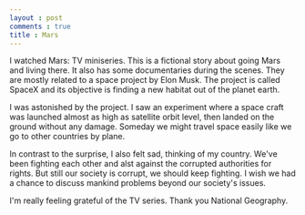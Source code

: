 ```yaml
---
layout : post
comments : true
title : Mars
---
```


I watched Mars: TV miniseries. This is a fictional story about going Mars and living there. It also has some documentaries during the scenes. They are mostly related to a space project by Elon Musk. The project is called SpaceX and its objective is finding a new habitat out of the planet earth.

<!--break-->

I was astonished by the project. I saw an experiment where a space craft was launched almost as high as satellite orbit level, then landed on the ground without any damage. Someday we might travel space easily like we go to other countries by plane.

In contrast to the surprise, I also felt sad, thinking of my country. We've been fighting each other and alst against the corrupted authorities for rights. But still our society is corrupt, we should keep fighting. I wish we had a chance to discuss mankind problems beyond our society's issues.

I'm really feeling grateful of the TV series. Thank you National Geography.
